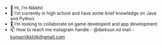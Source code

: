 - 👋 Hi, I’m Nikkhil
- 🌱 I’m currently in high school and have some brief knowledge on Java and Python.
- 💞️ I’m looking to collaborate on game developent and app development.
- 📫 How to reach me 
      instagram handle - @darksun.xd
      mail - kumarnikkhilk@gmail.com

